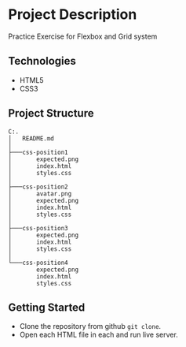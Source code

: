 # Project Description

Practice Exercise for Flexbox and Grid system

## Technologies

* HTML5
* CSS3

## Project Structure
```
C:.
│   README.md
│   
├───css-position1
│       expected.png
│       index.html
│       styles.css
│
├───css-position2
│       avatar.png
│       expected.png
│       index.html
│       styles.css
│
├───css-position3
│       expected.png
│       index.html
│       styles.css
│
└───css-position4
        expected.png
        index.html
        styles.css
```

## Getting Started
* Clone the repository from github `git clone`.
* Open each HTML file in each and run live server.